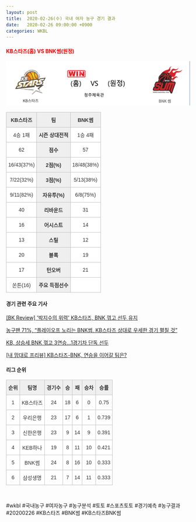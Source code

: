 ```yaml
---
layout: post
title:  2020-02-26(수) 국내 여자 농구 경기 결과
date:   2020-02-26 09:00:00 +0900
categories: WKBL
---
```


#### <span style="color:red"> KB스타즈(홈) VS BNK썸(원정) </span>
![KB스타즈_BNK썸_win.png](../images/wkbl/result/KB스타즈_BNK썸_win.png)

<style type="text/css">
.tg  {border-collapse:collapse;border-spacing:0;}
.tg td{font-family:Arial, sans-serif;font-size:14px;padding:10px 5px;border-style:solid;border-width:1px;overflow:hidden;word-break:normal;border-color:#c0c0c0;}
.tg th{font-family:Arial, sans-serif;font-size:14px;font-weight:normal;padding:10px 5px;border-style:solid;border-width:1px;overflow:hidden;word-break:normal;border-color:#c0c0c0;}
.tg .tg-dcpn{background-color:#ffffff;border-color:#c0c0c0;text-align:center;vertical-align:middle}
.tg .tg-txr3{background-color:#ffffff;border-color:#c0c0c0;text-align:center;vertical-align:middle}
.tg .tg-o8le{background-color:#efefef;border-color:#c0c0c0;text-align:center;vertical-align:middle}
.tg .tg-rr9t{font-weight:bold;background-color:#efefef;border-color:#c0c0c0;text-align:center;vertical-align:middle}
.tg .tg-wazi{background-color:#efefef;border-color:#c0c0c0;text-align:center;vertical-align:middle}
</style>

<table class="tg">
  <tr>
    <th class="tg-rr9t">KB스타즈</th>
    <th class="tg-rr9t">팀</th>
    <th class="tg-rr9t">BNK썸</th>
  </tr>
  <tr>
    <td class="tg-dcpn">4승 1패</td>
    <td class="tg-rr9t">시즌 상대전적</td>
    <td class="tg-dcpn">1승 4패</td>
  </tr>
  <tr>
    <td class="tg-dcpn">62</td>
    <td class="tg-rr9t">점수</td>
    <td class="tg-dcpn">57</td>
  </tr>
  <tr>
    <td class="tg-dcpn">16/43(37%)</td>
    <td class="tg-rr9t">2점(%)</td>
    <td class="tg-dcpn">18/48(38%)</td>
  </tr>
  <tr>
    <td class="tg-dcpn">7/22(32%)</td>
    <td class="tg-rr9t">3점(%)</td>
    <td class="tg-dcpn">5/13(38%)</td>
  </tr>
  <tr>
    <td class="tg-dcpn">9/11(82%)</td>
    <td class="tg-rr9t">자유투(%)</td>
    <td class="tg-dcpn">6/8(75%)</td>
  </tr>
  <tr>
    <td class="tg-dcpn">40</td>
    <td class="tg-rr9t">리바운드</td>
    <td class="tg-dcpn">31</td>
  </tr>
  <tr>
    <td class="tg-dcpn">16</td>
    <td class="tg-rr9t">어시스트</td>
    <td class="tg-dcpn">14</td>
  </tr>
  <tr>
    <td class="tg-dcpn">13</td>
    <td class="tg-rr9t">스틸</td>
    <td class="tg-dcpn">12</td>
  </tr>
  <tr>
    <td class="tg-dcpn">20</td>
    <td class="tg-rr9t">블록</td>
    <td class="tg-dcpn">19</td>
  </tr>
  <tr>
    <td class="tg-dcpn">17</td>
    <td class="tg-rr9t">턴오버</td>
    <td class="tg-dcpn">21</td>
  </tr>
  <tr>
    <td class="tg-dcpn">쏜튼(16)</td>
    <td class="tg-rr9t">주요 득점선수</td>
    <td class="tg-dcpn"></td>
  </tr>
</table>

#### 경기 관련 주요 기사         

[[BK Review] '박지수의 위력' KB스타즈, BNK 꺾고 선두 유지](http://www.basketkorea.com/news/articleView.html?idxno=192448)

[농구팬 71%, “플레이오프 노리는 BNK썸, KB스타즈 상대로 우세한 경기 펼칠 것”](http://isplus.live.joins.com/news/article/article.asp?total_id=23714827)

[KB, 상승세 BNK 꺾고 3연승…1경기차 단독 선두](http://www.maniareport.com/view.php?ud=202002262127513285e8e941087_19)

[[내 맘대로 프리뷰] KB스타즈-BNK, 연승을 이어갈 팀은?](http://www.basketkorea.com/news/articleView.html?idxno=192442)

<script src="https://ads-partners.coupang.com/g.js"></script>
<script>
    new PartnersCoupang.G({"id":48183,"width":"100%","height":120,"subId":null});
</script>        
        

#### 리그 순위

<style type="text/css">
    .tg  {border-collapse:collapse;border-spacing:0;border-color:#ccc;}
    .tg td{font-family:Arial, sans-serif;font-size:14px;padding:10px 5px;border-style:solid;border-width:1px;overflow:hidden;word-break:normal;border-color:#ccc;color:#333;background-color:#fff;}
    .tg th{font-family:Arial, sans-serif;font-size:14px;font-weight:normal;padding:10px 5px;border-style:solid;border-width:1px;overflow:hidden;word-break:normal;border-color:#ccc;color:#333;background-color:#f0f0f0;}
    .tg .tg-jvag{background-color:#ffffff;color:#000000;border-color:#c0c0c0;text-align:center;vertical-align:middle}
    .tg .tg-wman{border-color:#c0c0c0;text-align:center;vertical-align:middle}
    .tg .tg-d14o{font-weight:bold;background-color:#efefef;border-color:#c0c0c0;text-align:center;vertical-align:middle}
    .tg .tg-qn23{color:#000000;border-color:#c0c0c0;text-align:center;vertical-align:middle}
    .tg .tg-50j8{background-color:#ffffff;border-color:#c0c0c0;text-align:center;vertical-align:middle}
    .tg .tg-fzdr{border-color:#c0c0c0;text-align:center;vertical-align:top}
    .tg .tg-hnyg{background-color:#ffffff;color:#000000;border-color:#c0c0c0;text-align:center;vertical-align:top}
</style>

<table class="tg">
  <tr>
    <th class="tg-d14o">순위</th>
    <th class="tg-d14o">팀명</th>
    <th class="tg-d14o">경기수</th>
    <th class="tg-d14o">승</th>
    <th class="tg-d14o">패</th>
    <th class="tg-d14o">승차</th>
    <th class="tg-d14o">승률</th>
  </tr>
  
<tr>
    <td class="tg-50j8">1</td>
    <td class="tg-50j8">KB스타즈</td>
    <td class="tg-50j8">24</td>
    <td class="tg-50j8">18</td>
    <td class="tg-50j8">6</td>
    <td class="tg-50j8">0</td>
    <td class="tg-50j8">0.75</td>
</tr>

<tr>
    <td class="tg-50j8">2</td>
    <td class="tg-50j8">우리은행</td>
    <td class="tg-50j8">23</td>
    <td class="tg-50j8">17</td>
    <td class="tg-50j8">6</td>
    <td class="tg-50j8">1</td>
    <td class="tg-50j8">0.739</td>
</tr>

<tr>
    <td class="tg-50j8">3</td>
    <td class="tg-50j8">신한은행</td>
    <td class="tg-50j8">23</td>
    <td class="tg-50j8">9</td>
    <td class="tg-50j8">14</td>
    <td class="tg-50j8">9</td>
    <td class="tg-50j8">0.391</td>
</tr>

<tr>
    <td class="tg-50j8">4</td>
    <td class="tg-50j8">KEB하나</td>
    <td class="tg-50j8">19</td>
    <td class="tg-50j8">8</td>
    <td class="tg-50j8">11</td>
    <td class="tg-50j8">10</td>
    <td class="tg-50j8">0.421</td>
</tr>

<tr>
    <td class="tg-50j8">5</td>
    <td class="tg-50j8">BNK썸</td>
    <td class="tg-50j8">24</td>
    <td class="tg-50j8">8</td>
    <td class="tg-50j8">16</td>
    <td class="tg-50j8">10</td>
    <td class="tg-50j8">0.333</td>
</tr>

<tr>
    <td class="tg-50j8">6</td>
    <td class="tg-50j8">삼성생명</td>
    <td class="tg-50j8">21</td>
    <td class="tg-50j8">7</td>
    <td class="tg-50j8">14</td>
    <td class="tg-50j8">11</td>
    <td class="tg-50j8">0.333</td>
</tr>
</table><br>
<script src="https://ads-partners.coupang.com/g.js"></script>
<script>
    new PartnersCoupang.G({"id":48179,"width":"100%","height":120,"subId":null});
</script>        
        
#wkbl #국내농구 #여자농구 #농구분석 #토토 #스포츠토토 #경기예측 #농구결과 #20200226 #KB스타즈 #BNK썸 #KB스타즈BNK썸 